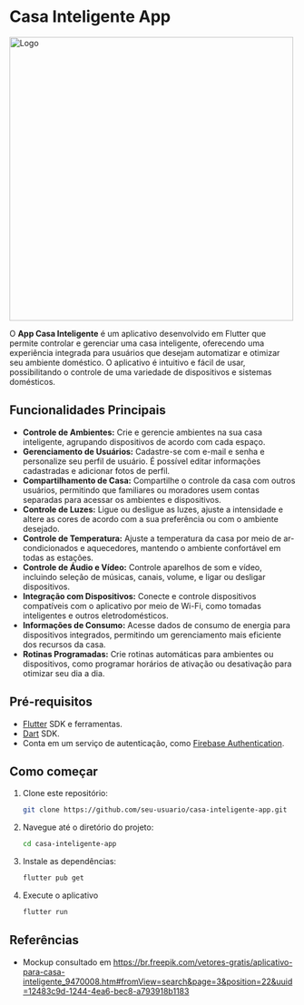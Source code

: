 # Casa Inteligente App

<img src="https://img.freepik.com/vetores-gratis/aplicativo-para-casa-inteligente_23-2148628096.jpg?w=1380&t=st=1714006889~exp=1714007489~hmac=45a0916df9075faebfaa77535bf0c5c02fe5f617fab9c00a9d5ff5a0e46e5594" alt="Logo" width="500">

O **App Casa Inteligente** é um aplicativo desenvolvido em Flutter que permite controlar e gerenciar uma casa inteligente, oferecendo uma experiência integrada para usuários que desejam automatizar e otimizar seu ambiente doméstico. O aplicativo é intuitivo e fácil de usar, possibilitando o controle de uma variedade de dispositivos e sistemas domésticos.

## Funcionalidades Principais

- **Controle de Ambientes:** Crie e gerencie ambientes na sua casa inteligente, agrupando dispositivos de acordo com cada espaço.
- **Gerenciamento de Usuários:** Cadastre-se com e-mail e senha e personalize seu perfil de usuário. É possível editar informações cadastradas e adicionar fotos de perfil.
- **Compartilhamento de Casa:** Compartilhe o controle da casa com outros usuários, permitindo que familiares ou moradores usem contas separadas para acessar os ambientes e dispositivos.
- **Controle de Luzes:** Ligue ou desligue as luzes, ajuste a intensidade e altere as cores de acordo com a sua preferência ou com o ambiente desejado.
- **Controle de Temperatura:** Ajuste a temperatura da casa por meio de ar-condicionados e aquecedores, mantendo o ambiente confortável em todas as estações.
- **Controle de Áudio e Vídeo:** Controle aparelhos de som e vídeo, incluindo seleção de músicas, canais, volume, e ligar ou desligar dispositivos.
- **Integração com Dispositivos:** Conecte e controle dispositivos compatíveis com o aplicativo por meio de Wi-Fi, como tomadas inteligentes e outros eletrodomésticos.
- **Informações de Consumo:** Acesse dados de consumo de energia para dispositivos integrados, permitindo um gerenciamento mais eficiente dos recursos da casa.
- **Rotinas Programadas:** Crie rotinas automáticas para ambientes ou dispositivos, como programar horários de ativação ou desativação para otimizar seu dia a dia.

## Pré-requisitos

- [Flutter](https://flutter.dev/) SDK e ferramentas.
- [Dart](https://dart.dev/) SDK.
- Conta em um serviço de autenticação, como [Firebase Authentication](https://firebase.google.com/products/auth).

## Como começar

1. Clone este repositório:

   ```bash
   git clone https://github.com/seu-usuario/casa-inteligente-app.git

2. Navegue até o diretório do projeto:
   ```bash
   cd casa-inteligente-app

3. Instale as dependências:
   ```bash
   flutter pub get

4. Execute o aplicativo
   ```bash
   flutter run


## Referências

- Mockup consultado em https://br.freepik.com/vetores-gratis/aplicativo-para-casa-inteligente_9470008.htm#fromView=search&page=3&position=22&uuid=12483c9d-1244-4ea6-bec8-a793918b1183
